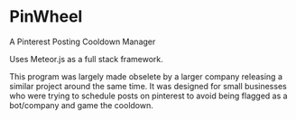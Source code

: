 # PinWheel
 A Pinterest Posting Cooldown Manager

Uses Meteor.js as a full stack framework.

This program was largely made obselete by a larger company releasing a similar project around the same time. It was designed for small businesses who were trying to schedule posts on pinterest to avoid being flagged as a bot/company and game the cooldown.  
